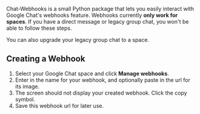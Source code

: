 Chat-Webhooks is a small Python package that lets you easily interact with Google Chat's webhooks feature. Webhooks currently **only work for spaces**. If you have a direct message or legacy group chat, you won't be able to follow these steps.

You can also upgrade your legacy group chat to a space.

## Creating a Webhook

1. Select your Google Chat space and click **Manage webhooks**.
2. Enter in the name for your webhook, and optionally paste in the url for its image.
3. The screen should not display your created webhook. Click the copy symbol.
4. Save this webhook url for later use.
